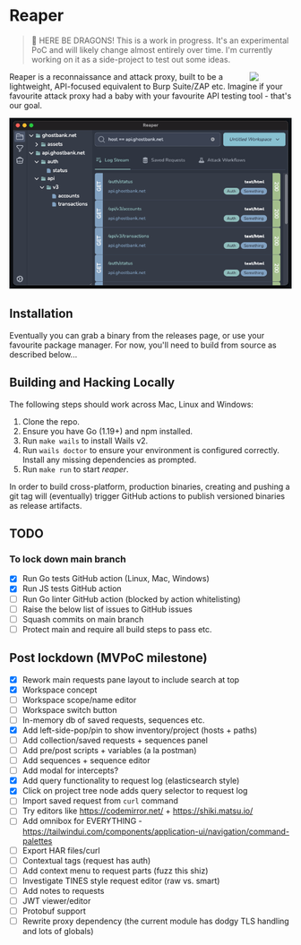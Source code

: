 

# Reaper


> :dragon: HERE BE DRAGONS!
> This is a work in progress. It's an experimental PoC and will likely change almost entirely over time. I'm currently working on it as a side-project to test out some ideas.

<img width="75" align="right" src="frontend/src/assets/images/logo.png">

Reaper is a reconnaissance and attack proxy, built to be a lightweight, API-focused equivalent to Burp Suite/ZAP etc. Imagine if your favourite attack proxy had a baby with your favourite API testing tool - that's our goal.

![Reaper Screenshot](screenshot.png)

## Installation

Eventually you can grab a binary from the releases page, or use your favourite package manager. For now, you'll need to build from source as described below...

## Building and Hacking Locally

The following steps should work across Mac, Linux and Windows:

1. Clone the repo.
2. Ensure you have Go (1.19+) and npm installed.
3. Run `make wails` to install Wails v2.
4. Run `wails doctor` to ensure your environment is configured correctly. Install any missing dependencies as prompted.
5. Run `make run` to start _reaper_.

In order to build cross-platform, production binaries, creating and pushing a git tag will (eventually) trigger GitHub actions to publish versioned binaries as release artifacts.

## TODO

### To lock down main branch

- [x] Run Go tests GitHub action (Linux, Mac, Windows)
- [x] Run JS tests GitHub action
- [ ] Run Go linter GitHub action (blocked by action whitelisting)
- [ ] Raise the below list of issues to GitHub issues
- [ ] Squash commits on main branch
- [ ] Protect main and require all build steps to pass etc.

## Post lockdown (MVPoC milestone)

- [x] Rework main requests pane layout to include search at top
- [x] Workspace concept
- [ ] Workspace scope/name editor
- [ ] Workspace switch button
- [ ] In-memory db of saved requests, sequences etc.
- [x] Add left-side-pop/pin to show inventory/project (hosts + paths)
- [ ] Add collection/saved requests + sequences panel
- [ ] Add pre/post scripts + variables (a la postman)
- [ ] Add sequences + sequence editor
- [ ] Add modal for intercepts?
- [x] Add query functionality to request log (elasticsearch style)
- [x] Click on project tree node adds query selector to request log
- [ ] Import saved request from `curl` command
- [ ] Try editors like https://codemirror.net/ + https://shiki.matsu.io/
- [ ] Add omnibox for EVERYTHING - https://tailwindui.com/components/application-ui/navigation/command-palettes
- [ ] Export HAR files/curl
- [ ] Contextual tags (request has auth)
- [ ] Add context menu to request parts (fuzz this shiz)
- [ ] Investigate TINES style request editor (raw vs. smart)
- [ ] Add notes to requests
- [ ] JWT viewer/editor
- [ ] Protobuf support
- [ ] Rewrite proxy dependency (the current module has dodgy TLS handling and lots of globals)
